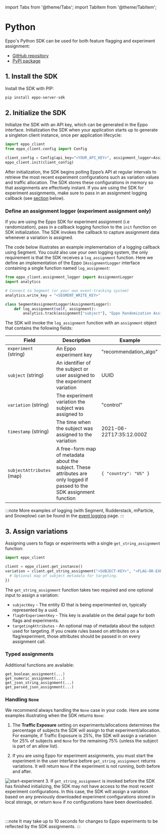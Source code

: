 import Tabs from '@theme/Tabs';
import TabItem from '@theme/TabItem';

# Python

Eppo's Python SDK can be used for both feature flagging and experiment assignment:

- [GitHub repository](https://github.com/Eppo-exp/python-sdk)
- [PyPI package](https://pypi.org/project/eppo-server-sdk/)

## 1. Install the SDK

Install the SDK with PIP:

```bash
pip install eppo-server-sdk
```

## 2. Initialize the SDK

Initialize the SDK with an API key, which can be generated in the Eppo interface. Initialization the SDK when your application starts up to generate a singleton client instance, once per application lifecycle:

```python
import eppo_client
from eppo_client.config import Config

client_config = Config(api_key="<YOUR_API_KEY>", assignment_logger=AssignmentLogger())
eppo_client.init(client_config)
```

After initialization, the SDK begins polling Eppo’s API at regular intervals to retrieve the most recent experiment configurations such as variation values and traffic allocation. The SDK stores these configurations in memory so that assignments are effectively instant. If you are using the SDK for experiment assignments, make sure to pass in an assignment logging callback (see [section](#define-an-assignment-logger-experiment-assignment-only) below).

### Define an assignment logger (experiment assignment only)

If you are using the Eppo SDK for experiment assignment (i.e randomization), pass in a callback logging function to the `init` function on SDK initialization. The SDK invokes the callback to capture assignment data whenever a variation is assigned.

The code below illustrates an example implementation of a logging callback using Segment. You could also use your own logging system, the only requirement is that the SDK receives a `log_assignment` function. Here we define an implementation of the Eppo `IAssignmentLogger` interface containing a single function named `log_assignment`:

```python
from eppo_client.assignment_logger import AssignmentLogger
import analytics

# Connect to Segment (or your own event-tracking system)
analytics.write_key = "<SEGMENT_WRITE_KEY>"

class SegmentAssignmentLogger(AssignmentLogger):
	def log_assignment(self, assignment):
		analytics.track(assignment["subject"], "Eppo Randomization Assignment", assignment)
```

The SDK will invoke the `log_assignment` function with an `assignment` object that contains the following fields:

| Field                     | Description                                                                                                              | Example                  |
| ------------------------- | ------------------------------------------------------------------------------------------------------------------------ | ------------------------ |
| `experiment` (string)     | An Eppo experiment key                                                                                                   | "recommendation_algo"    |
| `subject` (string)        | An identifier of the subject or user assigned to the experiment variation                                                | UUID                     |
| `variation` (string)      | The experiment variation the subject was assigned to                                                                     | "control"                |
| `timestamp` (string)      | The time when the subject was assigned to the variation                                                                  | 2021-06-22T17:35:12.000Z |
| `subjectAttributes` (map) | A free-form map of metadata about the subject. These attributes are only logged if passed to the SDK assignment function | `{ "country": "US" }`    |

:::note
More examples of logging (with Segment, Rudderstack, mParticle, and Snowplow) can be found in the [event logging](/how-tos/event-logging/) page.
:::

## 3. Assign variations

Assigning users to flags or experiments with a single `get_string_assignment` function:

```python
import eppo_client

client = eppo_client.get_instance()
variation = client.get_string_assignment("<SUBJECT-KEY>", "<FLAG-OR-EXPERIMENT-KEY>", {
  # Optional map of subject metadata for targeting.
})
```

The `get_string_assignment` function takes two required and one optional input to assign a variation:

- `subjectKey` - The entity ID that is being experimented on, typically represented by a uuid.
- `flagOrExperimentKey` - This key is available on the detail page for both flags and experiments.
- `targetingAttributes` - An optional map of metadata about the subject used for targeting. If you create rules based on attributes on a flag/experiment, those attributes should be passed in on every assignment call.

### Typed assignments

Additional functions are available:

```
get_boolean_assignment(...)
get_numeric_assignment(...)
get_json_string_assignment(...)
get_parsed_json_assignment(...)
```

### Handling `None`

We recommend always handling the `None` case in your code. Here are some examples illustrating when the SDK returns `None`:

1. The **Traffic Exposure** setting on experiments/allocations determines the percentage of subjects the SDK will assign to that experiment/allocation. For example, if Traffic Exposure is 25%, the SDK will assign a variation for 25% of subjects and `None` for the remaining 75% (unless the subject is part of an allow list).

2. If you are using Eppo for experiment assignments, you must start the experiment in the user interface before `get_string_assignment` returns variations. It will return `None` if the experiment is not running, both before and after.

![start-experiment](/img/connecting-data/StartExperiment.png) 3. If `get_string_assignment` is invoked before the SDK has finished initializing, the SDK may not have access to the most recent experiment configurations. In this case, the SDK will assign a variation based on any previously downloaded experiment configurations stored in local storage, or return `None` if no configurations have been downloaded.

<br />

:::note
It may take up to 10 seconds for changes to Eppo experiments to be reflected by the SDK assignments.
:::
